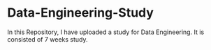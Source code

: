 # Data-Engineering-Study

In this Repository, I have uploaded a study for Data Engineering. 
It is consisted of 7 weeks study. 
